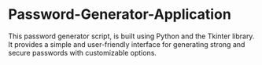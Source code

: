 # Password-Generator-Application
This password generator script, is built using Python and the Tkinter library. It provides a simple and user-friendly interface for generating strong and secure passwords with customizable options.
